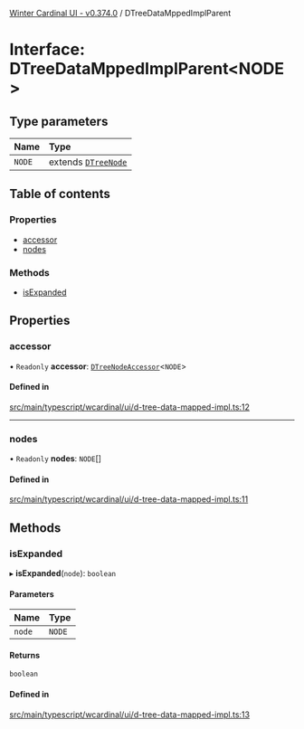 [Winter Cardinal UI - v0.374.0](../index.md) / DTreeDataMppedImplParent

# Interface: DTreeDataMppedImplParent\<NODE\>

## Type parameters

| Name | Type |
| :------ | :------ |
| `NODE` | extends [`DTreeNode`](DTreeNode.md) |

## Table of contents

### Properties

- [accessor](DTreeDataMppedImplParent.md#accessor)
- [nodes](DTreeDataMppedImplParent.md#nodes)

### Methods

- [isExpanded](DTreeDataMppedImplParent.md#isexpanded)

## Properties

### accessor

• `Readonly` **accessor**: [`DTreeNodeAccessor`](DTreeNodeAccessor.md)\<`NODE`\>

#### Defined in

[src/main/typescript/wcardinal/ui/d-tree-data-mapped-impl.ts:12](https://github.com/winter-cardinal/winter-cardinal-ui/blob/v0.310.1/src/main/typescript/wcardinal/ui/d-tree-data-mapped-impl.ts#L12)

___

### nodes

• `Readonly` **nodes**: `NODE`[]

#### Defined in

[src/main/typescript/wcardinal/ui/d-tree-data-mapped-impl.ts:11](https://github.com/winter-cardinal/winter-cardinal-ui/blob/v0.310.1/src/main/typescript/wcardinal/ui/d-tree-data-mapped-impl.ts#L11)

## Methods

### isExpanded

▸ **isExpanded**(`node`): `boolean`

#### Parameters

| Name | Type |
| :------ | :------ |
| `node` | `NODE` |

#### Returns

`boolean`

#### Defined in

[src/main/typescript/wcardinal/ui/d-tree-data-mapped-impl.ts:13](https://github.com/winter-cardinal/winter-cardinal-ui/blob/v0.310.1/src/main/typescript/wcardinal/ui/d-tree-data-mapped-impl.ts#L13)
